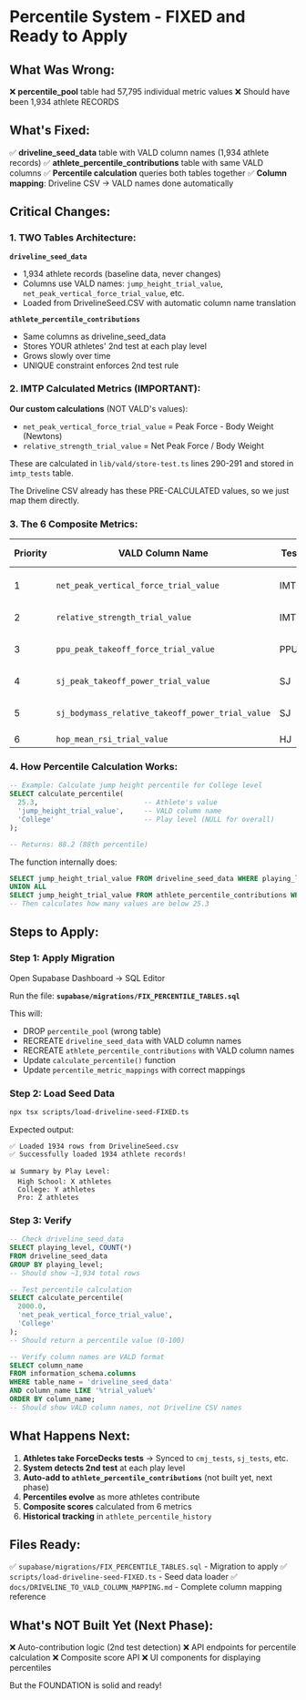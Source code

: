 # Percentile System - FIXED and Ready to Apply

## What Was Wrong:

❌ **percentile_pool** table had 57,795 individual metric values
❌ Should have been 1,934 athlete RECORDS

## What's Fixed:

✅ **driveline_seed_data** table with VALD column names (1,934 athlete records)
✅ **athlete_percentile_contributions** table with same VALD columns
✅ **Percentile calculation** queries both tables together
✅ **Column mapping**: Driveline CSV → VALD names done automatically

## Critical Changes:

### 1. TWO Tables Architecture:

**`driveline_seed_data`**
- 1,934 athlete records (baseline data, never changes)
- Columns use VALD names: `jump_height_trial_value`, `net_peak_vertical_force_trial_value`, etc.
- Loaded from DrivelineSeed.CSV with automatic column name translation

**`athlete_percentile_contributions`**
- Same columns as driveline_seed_data
- Stores YOUR athletes' 2nd test at each play level
- Grows slowly over time
- UNIQUE constraint enforces 2nd test rule

### 2. IMTP Calculated Metrics (IMPORTANT):

**Our custom calculations** (NOT VALD's values):
- `net_peak_vertical_force_trial_value` = Peak Force - Body Weight (Newtons)
- `relative_strength_trial_value` = Net Peak Force / Body Weight

These are calculated in `lib/vald/store-test.ts` lines 290-291 and stored in `imtp_tests` table.

The Driveline CSV already has these PRE-CALCULATED values, so we just map them directly.

### 3. The 6 Composite Metrics:

| Priority | VALD Column Name | Test | Display Name |
|----------|------------------|------|--------------|
| 1 | `net_peak_vertical_force_trial_value` | IMTP | Net Peak Force |
| 2 | `relative_strength_trial_value` | IMTP | Relative Strength |
| 3 | `ppu_peak_takeoff_force_trial_value` | PPU | Peak Takeoff Force |
| 4 | `sj_peak_takeoff_power_trial_value` | SJ | Peak Power |
| 5 | `sj_bodymass_relative_takeoff_power_trial_value` | SJ | Peak Power / BM |
| 6 | `hop_mean_rsi_trial_value` | HJ | RSI |

### 4. How Percentile Calculation Works:

```sql
-- Example: Calculate jump height percentile for College level
SELECT calculate_percentile(
  25.3,                          -- Athlete's value
  'jump_height_trial_value',     -- VALD column name
  'College'                      -- Play level (NULL for overall)
);

-- Returns: 88.2 (88th percentile)
```

The function internally does:
```sql
SELECT jump_height_trial_value FROM driveline_seed_data WHERE playing_level = 'College'
UNION ALL
SELECT jump_height_trial_value FROM athlete_percentile_contributions WHERE playing_level = 'College'
-- Then calculates how many values are below 25.3
```

## Steps to Apply:

### Step 1: Apply Migration

Open Supabase Dashboard → SQL Editor

Run the file: **`supabase/migrations/FIX_PERCENTILE_TABLES.sql`**

This will:
- DROP `percentile_pool` (wrong table)
- RECREATE `driveline_seed_data` with VALD column names
- RECREATE `athlete_percentile_contributions` with VALD column names
- Update `calculate_percentile()` function
- Update `percentile_metric_mappings` with correct mappings

### Step 2: Load Seed Data

```bash
npx tsx scripts/load-driveline-seed-FIXED.ts
```

Expected output:
```
✅ Loaded 1934 rows from DrivelineSeed.csv
✅ Successfully loaded 1934 athlete records!

📊 Summary by Play Level:
  High School: X athletes
  College: Y athletes
  Pro: Z athletes
```

### Step 3: Verify

```sql
-- Check driveline_seed_data
SELECT playing_level, COUNT(*)
FROM driveline_seed_data
GROUP BY playing_level;
-- Should show ~1,934 total rows

-- Test percentile calculation
SELECT calculate_percentile(
  2000.0,
  'net_peak_vertical_force_trial_value',
  'College'
);
-- Should return a percentile value (0-100)

-- Verify column names are VALD format
SELECT column_name
FROM information_schema.columns
WHERE table_name = 'driveline_seed_data'
AND column_name LIKE '%trial_value%'
ORDER BY column_name;
-- Should show VALD column names, not Driveline CSV names
```

## What Happens Next:

1. **Athletes take ForceDecks tests** → Synced to `cmj_tests`, `sj_tests`, etc.
2. **System detects 2nd test** at each play level
3. **Auto-add to `athlete_percentile_contributions`** (not built yet, next phase)
4. **Percentiles evolve** as more athletes contribute
5. **Composite scores** calculated from 6 metrics
6. **Historical tracking** in `athlete_percentile_history`

## Files Ready:

✅ `supabase/migrations/FIX_PERCENTILE_TABLES.sql` - Migration to apply
✅ `scripts/load-driveline-seed-FIXED.ts` - Seed data loader
✅ `docs/DRIVELINE_TO_VALD_COLUMN_MAPPING.md` - Complete column mapping reference

## What's NOT Built Yet (Next Phase):

❌ Auto-contribution logic (2nd test detection)
❌ API endpoints for percentile calculation
❌ Composite score API
❌ UI components for displaying percentiles

But the FOUNDATION is solid and ready!
